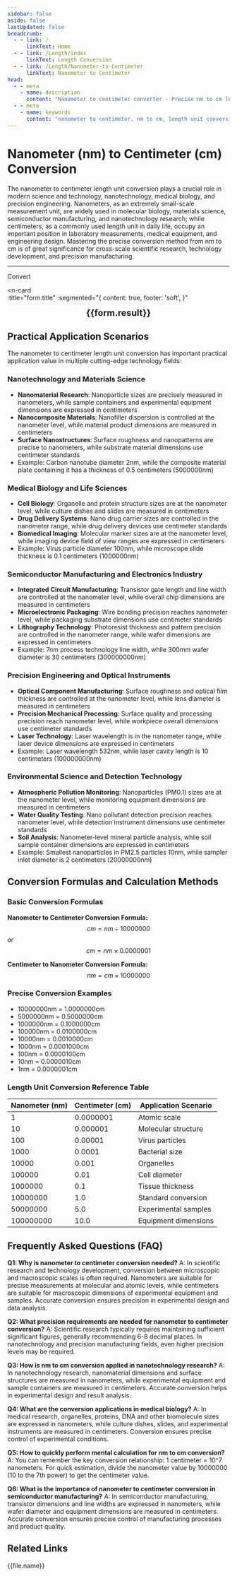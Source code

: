```yaml
---
sidebar: false
aside: false
lastUpdated: false
breadcrumb:
  - - link: /
      linkText: Home
  - - link: /Length/index
      linkText: Length Conversion
  - - link: /Length/Nanometer-to-Centimeter
      linkText: Nanometer to Centimeter
head:
  - - meta
    - name: description
      content: "Nanometer to centimeter converter - Precise nm to cm length unit conversion tool. Suitable for nanotechnology, medical biology, electronic manufacturing, and precision engineering micro to macro scale conversions."
  - - meta
    - name: keywords
      content: "nanometer to centimeter, nm to cm, length unit conversion, unit converter, nanometer conversion, centimeter conversion, nanotechnology, medical biology, electronic manufacturing, precision engineering, microscopic measurement, length conversion, unit conversion table, nanometer centimeter reference table"
---
```

# Nanometer (nm) to Centimeter (cm) Conversion

The nanometer to centimeter length unit conversion plays a crucial role in modern science and technology, nanotechnology, medical biology, and precision engineering. Nanometers, as an extremely small-scale measurement unit, are widely used in molecular biology, materials science, semiconductor manufacturing, and nanotechnology research; while centimeters, as a commonly used length unit in daily life, occupy an important position in laboratory measurements, medical equipment, and engineering design. Mastering the precise conversion method from nm to cm is of great significance for cross-scale scientific research, technology development, and precision manufacturing.

---
<script setup>
import { onMounted, reactive, inject, ref } from 'vue'
import { NButton, NForm, NFormItem, NInput, NInputNumber, NSelect, NCard, useMessage,NGrid ,NGi } from 'naive-ui'
import { defineClientComponent } from 'vitepress'
import { Length } from '../files';
const seoKey = ['unit converter','unit conversion','length unit converter','length unit conversion','dimension conversion','length unit conversion','length unit conversion table','micrometer nanometer','nanometer and meter','nanometer unit','how many nanometers in one micrometer','how many meters in one nanometer','nm nm','micrometer and nanometer conversion units','n.m','what is nm unit','micrometer and nanometer','micrometer and millimeter','nm']
const convert = inject('convert')

const form = reactive({
  number: null,
  result: '',
  title: 'Nanometer (nm) to Centimeter (cm) Conversion'

})

const convertHandler = () => {
  if (form.number !== null && !isNaN(form.number)) {
    const convertedValue = parseFloat(form.number) / 10000000
    form.result = `${form.number}nm = ${convertedValue.toFixed(7)}cm`
  } else {
    form.result = 'Please enter a valid number.'
  }
}
</script>

<n-form size="large" :model="form">
  <n-form-item label="Nanometer (nm)">
    <n-input-number v-model:value="form.number" placeholder="Enter nanometers" style="width: 100%" />
  </n-form-item>
  <n-form-item>
    <n-button type="info" @click="convertHandler" block>Convert</n-button>
  </n-form-item>
</n-form>

<n-card  
  :title="form.title"
  :segmented="{
    content: true,
    footer: 'soft',
  }"
>
  <div  style="text-align:center;font-size:20px;">
    <strong>{{form.result}}</strong>
  </div>
    <template #footer>
    <div>
      <span v-for="item of seoKey">{{item}}，</span>
    </div>
  </template>
</n-card>

## Practical Application Scenarios

The nanometer to centimeter length unit conversion has important practical application value in multiple cutting-edge technology fields:

### Nanotechnology and Materials Science
- **Nanomaterial Research**: Nanoparticle sizes are precisely measured in nanometers, while sample containers and experimental equipment dimensions are expressed in centimeters
- **Nanocomposite Materials**: Nanofiller dispersion is controlled at the nanometer level, while material product dimensions are measured in centimeters
- **Surface Nanostructures**: Surface roughness and nanopatterns are precise to nanometers, while substrate material dimensions use centimeter standards
- Example: Carbon nanotube diameter 2nm, while the composite material plate containing it has a thickness of 0.5 centimeters (5000000nm)

### Medical Biology and Life Sciences
- **Cell Biology**: Organelle and protein structure sizes are at the nanometer level, while culture dishes and slides are measured in centimeters
- **Drug Delivery Systems**: Nano drug carrier sizes are controlled in the nanometer range, while drug delivery devices use centimeter standards
- **Biomedical Imaging**: Molecular marker sizes are at the nanometer level, while imaging device field of view ranges are expressed in centimeters
- Example: Virus particle diameter 100nm, while microscope slide thickness is 0.1 centimeters (1000000nm)

### Semiconductor Manufacturing and Electronics Industry
- **Integrated Circuit Manufacturing**: Transistor gate length and line width are controlled at the nanometer level, while overall chip dimensions are measured in centimeters
- **Microelectronic Packaging**: Wire bonding precision reaches nanometer level, while packaging substrate dimensions use centimeter standards
- **Lithography Technology**: Photoresist thickness and pattern precision are controlled in the nanometer range, while wafer dimensions are expressed in centimeters
- Example: 7nm process technology line width, while 300mm wafer diameter is 30 centimeters (300000000nm)

### Precision Engineering and Optical Instruments
- **Optical Component Manufacturing**: Surface roughness and optical film thickness are controlled at the nanometer level, while lens diameter is measured in centimeters
- **Precision Mechanical Processing**: Surface quality and processing precision reach nanometer level, while workpiece overall dimensions use centimeter standards
- **Laser Technology**: Laser wavelength is in the nanometer range, while laser device dimensions are expressed in centimeters
- Example: Laser wavelength 532nm, while laser cavity length is 10 centimeters (100000000nm)

### Environmental Science and Detection Technology
- **Atmospheric Pollution Monitoring**: Nanoparticles (PM0.1) sizes are at the nanometer level, while monitoring equipment dimensions are measured in centimeters
- **Water Quality Testing**: Nano pollutant detection precision reaches nanometer level, while detection instrument dimensions use centimeter standards
- **Soil Analysis**: Nanometer-level mineral particle analysis, while soil sample container dimensions are expressed in centimeters
- Example: Smallest nanoparticles in PM2.5 particles 10nm, while sampler inlet diameter is 2 centimeters (20000000nm)

## Conversion Formulas and Calculation Methods

### Basic Conversion Formulas

**Nanometer to Centimeter Conversion Formula:**
$$ cm = nm \div 10000000 $$
or
$$ cm = nm \times 0.0000001 $$

**Centimeter to Nanometer Conversion Formula:**
$$ nm = cm \times 10000000 $$

### Precise Conversion Examples
- 10000000nm = 1.0000000cm
- 5000000nm = 0.5000000cm
- 1000000nm = 0.1000000cm
- 100000nm = 0.0100000cm
- 10000nm = 0.0010000cm
- 1000nm = 0.0001000cm
- 100nm = 0.0000100cm
- 10nm = 0.0000010cm
- 1nm = 0.0000001cm

### Length Unit Conversion Reference Table

| Nanometer (nm) | Centimeter (cm) | Application Scenario |
|----------------|-----------------|---------------------|
| 1 | 0.0000001 | Atomic scale |
| 10 | 0.000001 | Molecular structure |
| 100 | 0.00001 | Virus particles |
| 1000 | 0.0001 | Bacterial size |
| 10000 | 0.001 | Organelles |
| 100000 | 0.01 | Cell diameter |
| 1000000 | 0.1 | Tissue thickness |
| 10000000 | 1.0 | Standard conversion |
| 50000000 | 5.0 | Experimental samples |
| 100000000 | 10.0 | Equipment dimensions |

## Frequently Asked Questions (FAQ)

**Q1: Why is nanometer to centimeter conversion needed?**
A: In scientific research and technology development, conversion between microscopic and macroscopic scales is often required. Nanometers are suitable for precise measurements at molecular and atomic levels, while centimeters are suitable for macroscopic dimensions of experimental equipment and samples. Accurate conversion ensures precision in experimental design and data analysis.

**Q2: What precision requirements are needed for nanometer to centimeter conversion?**
A: Scientific research typically requires maintaining sufficient significant figures, generally recommending 6-8 decimal places. In nanotechnology and precision manufacturing fields, even higher precision levels may be required.

**Q3: How is nm to cm conversion applied in nanotechnology research?**
A: In nanotechnology research, nanomaterial dimensions and surface structures are measured in nanometers, while experimental equipment and sample containers are measured in centimeters. Accurate conversion helps in experimental design and result analysis.

**Q4: What are the conversion applications in medical biology?**
A: In medical research, organelles, proteins, DNA and other biomolecule sizes are expressed in nanometers, while culture dishes, slides, and experimental instruments are measured in centimeters. Conversion ensures precise control of experimental conditions.

**Q5: How to quickly perform mental calculation for nm to cm conversion?**
A: You can remember the key conversion relationship: 1 centimeter = 10^7 nanometers. For quick estimation, divide the nanometer value by 10000000 (10 to the 7th power) to get the centimeter value.

**Q6: What is the importance of nanometer to centimeter conversion in semiconductor manufacturing?**
A: In semiconductor manufacturing, transistor dimensions and line widths are expressed in nanometers, while wafer diameter and equipment dimensions are measured in centimeters. Accurate conversion ensures precise control of manufacturing processes and product quality.

## Related Links
<n-grid x-gap="12" :cols="2">
  <n-gi v-for="(file, index) in Length" :key="index">
    <n-button
      text
      tag="a"
      :href="file.path"
      type="info"
    >
      {{file.name}}
    </n-button>
  </n-gi>
</n-grid>